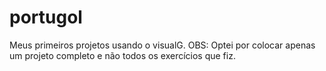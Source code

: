 # portugol
Meus primeiros projetos usando o visualG. OBS: Optei por colocar apenas um projeto completo e não todos os exercícios que fiz.
